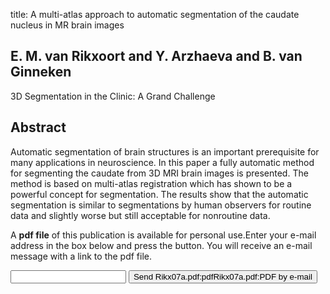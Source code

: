 title: A multi-atlas approach to automatic segmentation of the caudate nucleus in MR brain images

## E. M. van Rikxoort and Y. Arzhaeva and B. van Ginneken
3D Segmentation in the Clinic: A Grand Challenge


## Abstract
Automatic segmentation of brain structures is an important prerequisite for many applications in neuroscience. In this paper a fully automatic method for segmenting the caudate from 3D MRI brain images is presented. The method is based on multi-atlas registration which has shown to be a powerful concept for segmentation. The results show that the automatic segmentation is similar to segmentations by human observers for routine data and slightly worse but still acceptable for nonroutine data.

A <b>pdf file</b> of this publication is available for personal use.Enter your e-mail address in the box below and press the button. You will receive an e-mail message with a link to the pdf file.
<form action="sender.php">  <input type="text" name="email">  <input type="submit" value="Send Rikx07a.pdf:pdfRikx07a.pdf:PDF by e-mail"></form>